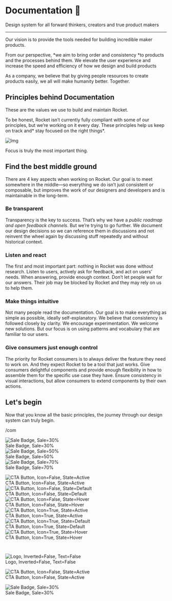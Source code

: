 
# Documentation 🚀

Design system for all forward thinkers, creators and true product makers

---

Our vision is to provide the tools needed for building incredible maker products.

From our perspective, *we aim to bring order and consistency *to products and the processes behind them. We elevate the user experience and increase the speed and efficiency of how we design and build products

As a company, we believe that by giving people resources to create products easily, we all will make humanity better. Together.

## Principles behind Documentation

These are the values we use to build and maintain Rocket.

To be honest, Rocket isn’t currently fully compliant with some of our principles, but we’re working on it every day. These principles help us keep on track and* stay focused on the right things*.

![Img](https://studio-assets.supernova.io/design-systems/14533/9289758a-6300-472a-bbc6-a57098081abf.jpeg)

Focus is truly the most important thing.

## Find the best middle ground

There are 4 key aspects when working on Rocket. Our goal is to meet somewhere in the middle—so everything we do isn’t just consistent or composable, but improves the work of our designers and developers and is maintainable in the long-term.

### Be transparent

Transparency is the key to success. That’s why we have a *public roadmap and open feedback channels*. But we’re trying to go further. We document our design decisions so we can reference them in discussions and not reinvent the wheel again by discussing stuff repeatedly and without historical context.

### Listen and react

The first and most important part: nothing in Rocket was done without research. Listen to users, actively ask for feedback, and act on users’ needs. When answering, provide enough context. Don’t let people wait for our answers. Their job may be blocked by Rocket and they may rely on us to help them.

### Make things intuitive

Not many people read the documentation. Our goal is to make everything as simple as possible, ideally self-explanatory. We believe that consistency is followed closely by clarity. We encourage experimentation. We welcome new solutions. But our focus is on using patterns and vocabulary that are familiar to our users.

### Give consumers just enough control

The priority for Rocket consumers is to always deliver the feature they need to work on. And they expect Rocket to be a tool that just works. Give consumers delightful components and provide enough flexibility in how to assemble them for the specific use case they have. Ensure consistency in visual interactions, but allow consumers to extend components by their own actions.

## Let's begin

Now that you know all the basic principles, the journey through our design system can truly begin.

/com

  
![Sale Badge, Sale=30%](https://studio-assets.supernova.io/design-systems/14533/91afb923-0fe8-4458-a665-3dfb91398586.png)  
Sale Badge, Sale=30%  
![Sale Badge, Sale=50%](https://studio-assets.supernova.io/design-systems/14533/a30cdf65-c178-4c59-bf24-45d2765bb550.png)  
Sale Badge, Sale=50%  
![Sale Badge, Sale=70%](https://studio-assets.supernova.io/design-systems/14533/64e0ae4e-158c-47a1-9051-3d8a9f45693c.png)  
Sale Badge, Sale=70%  


  
![CTA Button, Icon=False, State=Active](https://studio-assets.supernova.io/design-systems/14533/467651c1-7605-487e-9579-ae91c1504471.png)  
CTA Button, Icon=False, State=Active  
![CTA Button, Icon=False, State=Default](https://studio-assets.supernova.io/design-systems/14533/ad006f12-4933-4fbf-985a-e5d04e23eae7.png)  
CTA Button, Icon=False, State=Default  
![CTA Button, Icon=False, State=Hover](https://studio-assets.supernova.io/design-systems/14533/4e45bc87-4932-4e52-ab78-969c01953e49.png)  
CTA Button, Icon=False, State=Hover  
![CTA Button, Icon=True, State=Active](https://studio-assets.supernova.io/design-systems/14533/fcdad489-bdcc-4c5c-bf8d-7572413c2686.png)  
CTA Button, Icon=True, State=Active  
![CTA Button, Icon=True, State=Default](https://studio-assets.supernova.io/design-systems/14533/a00494d2-9b9d-4068-ae9c-d19f38ad71d8.png)  
CTA Button, Icon=True, State=Default  
![CTA Button, Icon=True, State=Hover](https://studio-assets.supernova.io/design-systems/14533/501040b2-9305-434a-bdd6-39164662a23d.png)  
CTA Button, Icon=True, State=Hover  


```javascript  
  
```

  
![Logo, Inverted=False, Text=False](https://studio-assets.supernova.io/design-systems/14533/ebbeed08-3c61-4ae5-b76a-81e17b983548.png)  
Logo, Inverted=False, Text=False  


  
  


  
![CTA Button, Icon=False, State=Active](https://studio-assets.supernova.io/design-systems/14533/467651c1-7605-487e-9579-ae91c1504471.png)  
CTA Button, Icon=False, State=Active  


  
![Sale Badge, Sale=30%](https://studio-assets.supernova.io/design-systems/14533/91afb923-0fe8-4458-a665-3dfb91398586.png)  
Sale Badge, Sale=30%  
